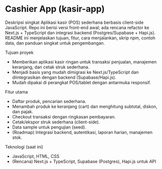 # Cashier App (kasir-app)

Deskripsi singkat
Aplikasi kasir (POS) sederhana berbasis client-side JavaScript. Repo ini berisi versi front-end awal; ada rencana refactor ke Next.js + TypeScript dan integrasi backend (Postgres/Supabase + Hapi.js). README ini menjelaskan tujuan, fitur, cara menjalankan, skrip npm, contoh data, dan panduan singkat untuk pengembangan.

Tujuan proyek

- Memberikan aplikasi kasir ringan untuk transaksi penjualan, manajemen keranjang, dan cetak struk sederhana.
- Menjadi basis yang mudah dimigrasi ke Next.js/TypeScript dan diintegrasikan dengan backend (Supabase/Hapi.js).
- Mudah dipakai di perangkat POS/tablet dengan antarmuka responsif.

Fitur utama

- Daftar produk, pencarian sederhana.
- Menambah produk ke keranjang (cart) dan menghitung subtotal, diskon, dan pajak.
- Checkout transaksi dengan ringkasan pembayaran.
- Cetak/ekspor struk sederhana (client-side).
- Data sample untuk pengujian (seed).
- (Roadmap) Integrasi backend, autentikasi, laporan harian, manajemen stok.

Teknologi (saat ini)

- JavaScript, HTML, CSS
- (Rencana) Next.js + TypeScript, Supabase (Postgres), Hapi.js untuk API
